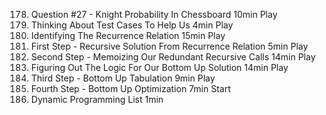 178. Question #27 - Knight Probability In Chessboard
     10min
     Play
179. Thinking About Test Cases To Help Us
     4min
     Play
180. Identifying The Recurrence Relation
     15min
     Play
181. First Step - Recursive Solution From Recurrence Relation
     5min
     Play
182. Second Step - Memoizing Our Redundant Recursive Calls
     14min
     Play
183. Figuring Out The Logic For Our Bottom Up Solution
     14min
     Play
184. Third Step - Bottom Up Tabulation
     9min
     Play
185. Fourth Step - Bottom Up Optimization
     7min
     Start
186. Dynamic Programming List
     1min
